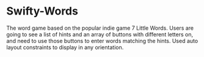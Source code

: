 # Swifty-Words
The word game based on the popular indie game 7 Little Words. Users are going to see a list of hints and an array of buttons with different letters on, and need to use those buttons to enter words matching the hints. Used auto layout constraints to display in any orientation.
